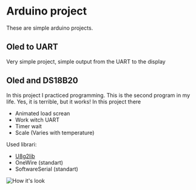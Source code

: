 # Arduino project
These are simple arduino projects.


## Oled to UART
Very simple project, simple output from the UART to the display

## Oled and DS18B20
In this project I practiced programming. This is the second program in my life. Yes, it is terrible, but it works!
In this project there
- Animated load screan
- Work witch UART
- Timer wait
- Scale (Varies with temperature)

Used librari:
- [U8g2lib](https://github.com/olikraus/u8g2)
- OneWire (standart)
- SoftwareSerial (standart)

![How it's look](https://pp.userapi.com/c848416/v848416384/169375/IEjTYyzY7d4.jpg)
